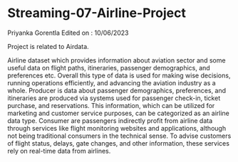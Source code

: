 # Streaming-07-Airline-Project
 
Priyanka Gorentla 
Edited on : 10/06/2023

Project is related to Airdata. </br>

Airline dataset which provides information about aviation sector and some useful data on flight paths, itineraries, passenger demographics, and preferences etc. Overall this type of data is used for making wise decisions, running operations efficiently, and advancing the aviation industry as a whole. Producer is data about passenger demographics, preferences, and itineraries are produced via systems used for passenger check-in, ticket purchase, and reservations. This information, which can be utilized for marketing and customer service purposes, can be categorized as an airline data type. Consumer are passengers indirectly profit from airline data through services like flight monitoring websites and applications, although not being traditional consumers in the technical sense. To advise customers of flight status, delays, gate changes, and other information, these services rely on real-time data from airlines. </br>
